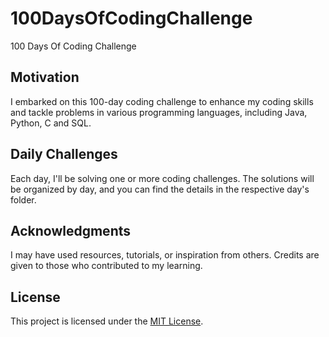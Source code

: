 # 100DaysOfCodingChallenge
100 Days Of Coding Challenge

## Motivation
I embarked on this 100-day coding challenge to enhance my coding skills and tackle problems in various programming languages, including Java, Python, C and SQL.

## Daily Challenges
Each day, I'll be solving one or more coding challenges. The solutions will be organized by day, and you can find the details in the respective day's folder.

## Acknowledgments
I may have used resources, tutorials, or inspiration from others. Credits are given to those who contributed to my learning.

## License
This project is licensed under the [MIT License](LICENSE).
